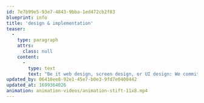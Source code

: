 ```yaml
---
id: 7e7b99e5-93e7-4843-9bba-1ed472cb2f83
blueprint: info
title: 'design & implementation'
teaser:
  -
    type: paragraph
    attrs:
      class: null
    content:
      -
        type: text
        text: "Be it web design, screen design, or UI design: We commit to pixel perfection. Whether you're looking to embrace the latest design trends or opt for a timeless, classic style, we can craft a visual language that aligns with your vision, whether it's based on existing designs or a brand-new creation."
updated_by: 06410ee8-92e1-45e7-b0e3-9fd7e0400442
updated_at: 1699364026
animation: animation-videos/animation-stift-11x8.mp4
---
```

